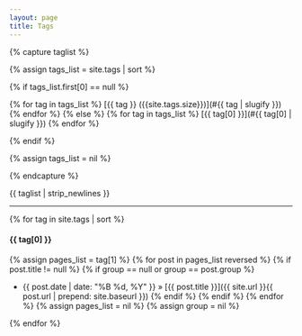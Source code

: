 ```yaml
---
layout: page
title: Tags
---
```


{% capture taglist %}

{% assign tags_list = site.tags | sort %}

{% if tags_list.first[0] == null %}

{% for tag in tags_list %}
[{{ tag }} ({{site.tags.size}})](#{{ tag | slugify }}) 
{% endfor %}
{% else %}
{% for tag in tags_list %}
[{{ tag[0] }}](#{{ tag[0] | slugify }}) 
{% endfor %}

{% endif %}

{% assign tags_list = nil %}

{% endcapture %}

{{ taglist | strip_newlines }}

------

{% for tag in site.tags | sort %}
#### <a name="{{ tag[0] | slugify }}">{{ tag[0] }}</a>

{% assign pages_list = tag[1] %}
{% for post in pages_list reversed %}
{% if post.title != null %}
{% if group == null or group == post.group %}
  * {{ post.date | date: "%B %d, %Y" }} &raquo; [{{ post.title }}]({{ site.url }}{{ post.url | prepend: site.baseurl }})
{% endif %}
{% endif %}
{% endfor %}
{% assign pages_list = nil %}
{% assign group = nil %}

{% endfor %}
